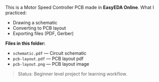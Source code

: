 This is a Motor Speed Controller PCB made in **EasyEDA Online**.
What I practiced:
- Drawing a schematic
- Converting to PCB layout
- Exporting files (PDF, Gerber)

**Files in this folder:**
- `schematic.pdf` — Circuit schematic
- `pcb-layout.pdf` — PCB layout pdf
- `pcb-layout.png` — PCB layout image
  
> Status: Beginner level project for learning workflow.

